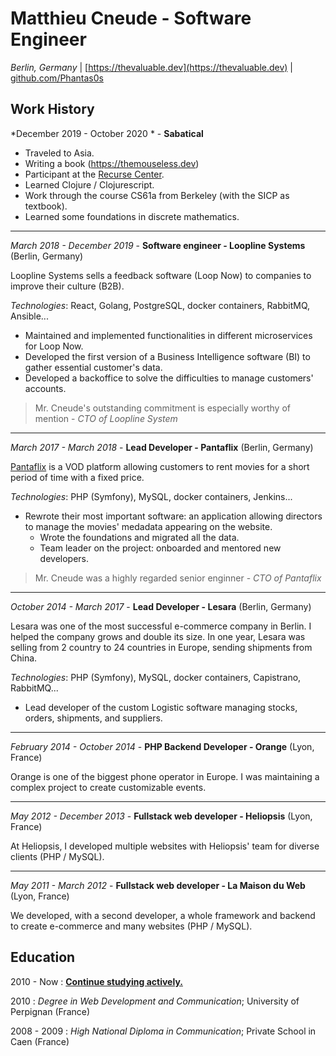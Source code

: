 # Matthieu Cneude - Software Engineer
*Berlin, Germany* | [https://thevaluable.dev](https://thevaluable.dev) | [github.com/Phantas0s](https://www.github.com/Phantas0s)

## Work History

*December 2019 - October 2020 * - **Sabatical**

* Traveled to Asia.
* Writing a book (https://themouseless.dev)
* Participant at the [Recurse Center](https://www.recurse.com/).
* Learned Clojure / Clojurescript.
* Work through the course CS61a from Berkeley (with the SICP as textbook).
* Learned some foundations in discrete mathematics.

---

*March 2018 - December 2019* - **Software engineer - Loopline Systems** (Berlin, Germany)

Loopline Systems sells a feedback software (Loop Now) to companies to improve their culture (B2B).

*Technologies*: React, Golang, PostgreSQL, docker containers, RabbitMQ, Ansible...

* Maintained and implemented functionalities in different microservices for Loop Now.
* Developed the first version of a Business Intelligence software (BI) to gather essential customer's data.
* Developed a backoffice to solve the difficulties to manage customers' accounts.

> Mr. Cneude's outstanding commitment is especially worthy of mention - *CTO of Loopline System*

----

*March 2017 - March 2018* - **Lead Developer - Pantaflix** (Berlin, Germany)

[Pantaflix](https://www.pantaflix.com/) is a VOD platform allowing customers to rent movies for a short period of time with a fixed price.

*Technologies*: PHP (Symfony), MySQL, docker containers, Jenkins...

* Rewrote their most important software: an application allowing directors to manage the movies' medadata appearing on the website.
    * Wrote the foundations and migrated all the data.
    * Team leader on the project: onboarded and mentored new developers.

> Mr. Cneude was a highly regarded senior enginner - *CTO of Pantaflix*

----

*October 2014 - March 2017* - **Lead Developer - Lesara** (Berlin, Germany)

Lesara was one of the most successful e-commerce company in Berlin. I helped the company grows and double its size. In one year, Lesara was selling from 2 country to 24 countries in Europe, sending shipments from China.

*Technologies*: PHP (Symfony), MySQL, docker containers, Capistrano, RabbitMQ...

* Lead developer of the custom Logistic software managing stocks, orders, shipments, and suppliers.

----

*February 2014 - October 2014* - **PHP Backend Developer - Orange** (Lyon, France)

Orange is one of the biggest phone operator in Europe. I was maintaining a complex project to create customizable events.

----

*May 2012 - December 2013* - **Fullstack web developer - Heliopsis** (Lyon, France)

At Heliopsis, I developed multiple websites with Heliopsis' team for diverse clients (PHP / MySQL).

----

*May 2011 - March 2012* - **Fullstack web developer - La Maison du Web** (Lyon, France)

We developed, with a second developer, a whole framework and backend to create e-commerce and many websites (PHP / MySQL).

## Education

2010 - Now
:   **[Continue studying actively.](https//github.com/Phantas0s/alexandria-library)**

2010
:   *Degree in Web Development and Communication*; University of
    Perpignan (France)

2008 - 2009
:   *High National Diploma in Communication*; Private School in Caen (France)
